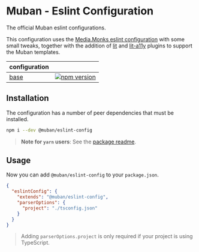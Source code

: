 # Muban - Eslint Configuration

The official Muban eslint configurations.

This configuration uses the [Media.Monks eslint configuration](https://github.com/mediamonks/eslint-config) with some
small tweaks, together with the addition of [lit](https://www.npmjs.com/package/eslint-plugin-lit) and
[lit-a11y](https://www.npmjs.com/package/eslint-plugin-lit-a11y) plugins to support the Muban templates.

| configuration                                                                               |                                                                                                                                                  |
| ------------------------------------------------------------------------------------------- | ------------------------------------------------------------------------------------------------------------------------------------------------ |
| [base](https://github.com/muban/muban-eslint-config/tree/main/configs/eslint-config)   | [![npm version](https://badge.fury.io/js/%40muban%2Feslint-config.svg)](https://badge.fury.io/js/%40muban%2Feslint-config)   |

## Installation

The configuration has a number of peer dependencies that must be installed.

```bash
npm i --dev @muban/eslint-config
```

> **Note for `yarn` users**: See the [package readme](https://github.com/muban/muban-eslint-config/tree/main/configs/eslint-config).

## Usage

Now you can add `@muban/eslint-config` to your `package.json`.


```json
{
  "eslintConfig": {
    "extends": "@muban/eslint-config",
    "parserOptions": {
      "project": "./tsconfig.json"
    }
  }
}
```

> Adding `parserOptions.project` is only required if your project is using TypeScript.
